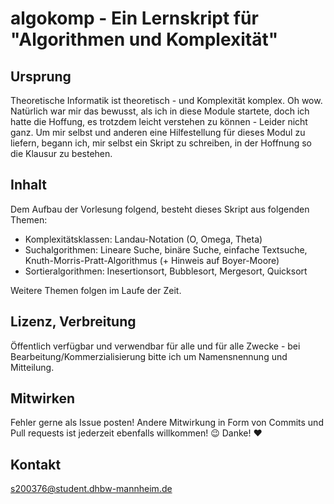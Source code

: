 # algokomp - Ein Lernskript für "Algorithmen und Komplexität"
## Ursprung
Theoretische Informatik ist theoretisch - und Komplexität komplex. Oh wow. 
Natürlich war mir das bewusst, als ich in diese Module startete, doch ich hatte die Hoffung, es trotzdem leicht verstehen zu können - Leider nicht ganz.
Um mir selbst und anderen eine Hilfestellung für dieses Modul zu liefern, begann ich, mir selbst ein Skript zu schreiben, in der Hoffnung so die Klausur zu bestehen.

## Inhalt
Dem Aufbau der Vorlesung folgend, besteht dieses Skript aus folgenden Themen:
- Komplexitätsklassen: Landau-Notation (O, Omega, Theta)
- Suchalgorithmen: Lineare Suche, binäre Suche, einfache Textsuche, Knuth-Morris-Pratt-Algorithmus (+ Hinweis auf Boyer-Moore)
- Sortieralgorithmen: Inesertionsort, Bubblesort, Mergesort, Quicksort

Weitere Themen folgen im Laufe der Zeit.

## Lizenz, Verbreitung
Öffentlich verfügbar und verwendbar für alle und für alle Zwecke - bei Bearbeitung/Kommerzialisierung bitte ich um Namensnennung und Mitteilung.

## Mitwirken
Fehler gerne als Issue posten! Andere Mitwirkung in Form von Commits und Pull requests ist jederzeit ebenfalls willkommen! :wink:
Danke! :heart:

## Kontakt
s200376@student.dhbw-mannheim.de

